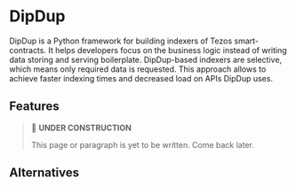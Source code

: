 # DipDup

DipDup is a Python framework for building indexers of Tezos smart-contracts. It helps developers focus on the business logic instead of writing data storing and serving boilerplate. DipDup-based indexers are selective, which means only required data is requested. This approach allows to achieve faster indexing times and decreased load on APIs DipDup uses.

## Features

> 🚧 **UNDER CONSTRUCTION**
>
> This page or paragraph is yet to be written. Come back later.

## Alternatives

